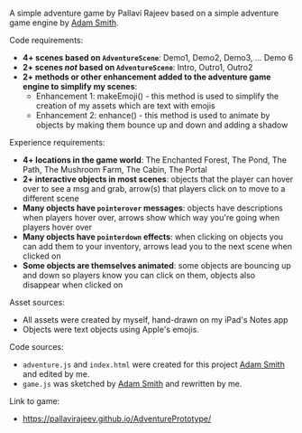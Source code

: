 A simple adventure game by Pallavi Rajeev based on a simple adventure game engine by [Adam Smith](https://github.com/rndmcnlly).

Code requirements:
- **4+ scenes based on `AdventureScene`**: Demo1, Demo2, Demo3, ... Demo 6
- **2+ scenes *not* based on `AdventureScene`**: Intro, Outro1, Outro2
- **2+ methods or other enhancement added to the adventure game engine to simplify my scenes**:
    - Enhancement 1: makeEmoji() - this method is used to simplify the creation of my assets which are text with emojis
    - Enhancement 2: enhance() - this method is used to animate by objects by making them bounce up and down and adding a shadow 

Experience requirements:
- **4+ locations in the game world**: The Enchanted Forest, The Pond, The Path, The Mushroom Farm, The Cabin, The Portal 
- **2+ interactive objects in most scenes**: objects that the player can hover over to see a msg and grab, arrow(s) that players click on to move to a different scene 
- **Many objects have `pointerover` messages**: objects have descriptions when players hover over, arrows show which way you're going when players hover over 
- **Many objects have `pointerdown` effects**: when clicking on objects you can add them to your inventory, arrows lead you to the next scene when clicked on 
- **Some objects are themselves animated**: some objects are bouncing up and down so players know you can click on them, objects also disappear when clicked on 

Asset sources:
- All assets were created by myself, hand-drawn on my iPad's Notes app
- Objects were text objects using Apple's emojis.

Code sources:
- `adventure.js` and `index.html` were created for this project [Adam Smith](https://github.com/rndmcnlly) and edited by me.
- `game.js` was sketched by [Adam Smith](https://github.com/rndmcnlly) and rewritten by me.

Link to game:
- https://pallavirajeev.github.io/AdventurePrototype/
